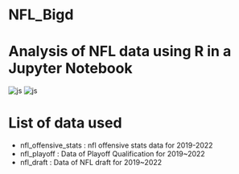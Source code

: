 # NFL_Bigd

# Analysis of NFL data using R in a Jupyter Notebook

![js](https://img.shields.io/badge/R-276DC3?style=for-the-badge&logo=r&logoColor=white)
![js](https://img.shields.io/badge/Jupyter-F37626?style=for-the-badge&logo=jupyter&logoColor=white)

# List of data used
- nfl_offensive_stats : nfl offensive stats data for 2019-2022
- nfl_playoff : Data of Playoff Qualification for 2019~2022
- nfl_draft : Data of NFL draft for 2019~2022

